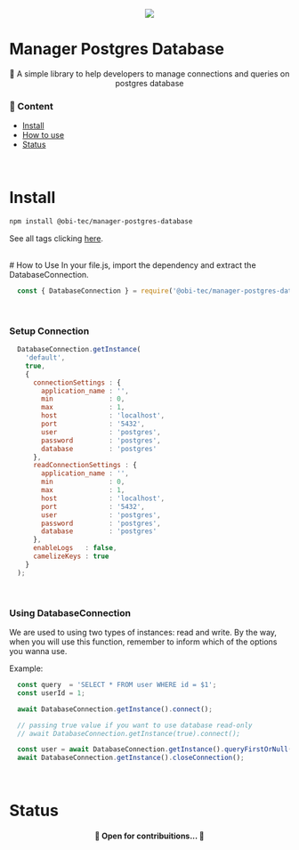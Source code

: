 <p align="center">
  <a href="https://www.obitec.com.br/" target="_blank">
    <img src="https://media-exp1.licdn.com/dms/image/C4D0BAQEF_yY60ZuXMw/company-logo_100_100/0/1612555454150?e=1659571200&v=beta&t=J5EkLoozUME9lupU-MSfXHSWOqAfVnNrd320Xa9BPLM"/>
  </a>
</p>

<a name="description"></a>

# Manager Postgres Database
<p align="center">🚀 A simple library to help developers to manage connections and queries on postgres database</p>


<a name="content"></a>

###  🏁 Content
<!--ts-->
   * [Install](#install)
   * [How to use](#how-to-use)
   * [Status](#status)
<!--te-->

<br>
<a name="install"></a>

# Install
```bash
npm install @obi-tec/manager-postgres-database
```
See all tags clicking <a href="https://github.com/obi-tec/manager-postgres-database/tags"> here</a>.

<br>
<a name="how-to-use"></a>
# How to Use
In your file.js, import the dependency and extract the DatabaseConnection.

``` javascript
  const { DatabaseConnection } = require('@obi-tec/manager-postgres-database');
```

<br>

### Setup Connection
``` javascript
  DatabaseConnection.getInstance(
    'default',
    true,
    {
      connectionSettings : {
        application_name : '',
        min              : 0,
        max              : 1,
        host             : 'localhost',
        port             : '5432',
        user             : 'postgres',
        password         : 'postgres',
        database         : 'postgres'
      },
      readConnectionSettings : {
        application_name : '',
        min              : 0,
        max              : 1,
        host             : 'localhost',
        port             : '5432',
        user             : 'postgres',
        password         : 'postgres',
        database         : 'postgres'
      },
      enableLogs   : false,
      camelizeKeys : true
    }
  );
```
<br>

### Using DatabaseConnection
We are used to using two types of instances: read and write. By the way, when you will use this function, remember to inform which of the options you wanna use.

Example:
``` javascript
  const query  = 'SELECT * FROM user WHERE id = $1';
  const userId = 1;

  await DatabaseConnection.getInstance().connect();

  // passing true value if you want to use database read-only
  // await DatabaseConnection.getInstance(true).connect();

  const user = await DatabaseConnection.getInstance().queryFirstOrNull('getUserById', query, [userId]);
  await DatabaseConnection.getInstance().closeConnection();
```
<br>
<a name="status"></a>

# Status
<h4 align="center">
	🚧  Open for contribuitions...   🚧
</h4>

